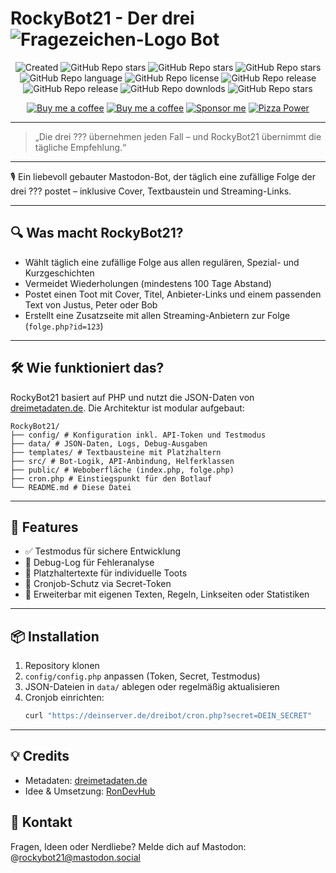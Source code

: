 # RockyBot21 - Der drei ![Fragezeichen-Logo](https://sig.rondev.de/logos/dreifragezeichen.svg) Bot
<div align="center">

![Created](https://mini-badges.rondevhub.de/forgejo/RonDevHub/RockyBot21/created-at/*/*/de) ![GitHub Repo stars](https://mini-badges.rondevhub.de/forgejo/RonDevHub/RockyBot21/lastcommit/*/*/de) ![GitHub Repo stars](https://mini-badges.rondevhub.de/github/RonDevHub/RockyBot21/stars/*/*/de) ![GitHub Repo stars](https://mini-badges.rondevhub.de/github/RonDevHub/RockyBot21/issues/*/*/de) ![GitHub Repo language](https://mini-badges.rondevhub.de/forgejo/RonDevHub/RockyBot21/language/*/*/de) ![GitHub Repo license](https://mini-badges.rondevhub.de/github/RonDevHub/RockyBot21/license/*/*/de) ![GitHub Repo release](https://mini-badges.rondevhub.de/github/RonDevHub/RockyBot21/release/*/*/de) ![GitHub Repo release](https://mini-badges.rondevhub.de/github/RonDevHub/RockyBot21/forks/*/*/de) ![GitHub Repo downlods](https://mini-badges.rondevhub.de/github/RonDevHub/RockyBot21/downloads/*/*/de) ![GitHub Repo stars](https://mini-badges.rondevhub.de/github/RonDevHub/RockyBot21/watchers)

[![Buy me a coffee](https://mini-badges.rondevhub.de/icon/cuptogo/Buy_me_a_Coffee-c1d82f-222/social "Buy me a coffee")](https://www.buymeacoffee.com/RonDev)
[![Buy me a coffee](https://mini-badges.rondevhub.de/icon/cuptogo/ko--fi.com-c1d82f-222/social "Buy me a coffee")](https://ko-fi.com/U6U31EV2VS)
[![Sponsor me](https://mini-badges.rondevhub.de/icon/hearts-red/Sponsor_me/social "Sponsor me")](https://github.com/sponsors/RonDevHub)
[![Pizza Power](https://mini-badges.rondevhub.de/icon/pizzaslice/Buy_me_a_pizza/social "Pizza Power")](https://www.paypal.com/paypalme/Depressionist1/4,99)
</div>

---
> „Die drei ??? übernehmen jeden Fall – und RockyBot21 übernimmt die tägliche Empfehlung.“
---
🎙️ Ein liebevoll gebauter Mastodon-Bot, der täglich eine zufällige Folge der drei ??? postet – inklusive Cover, Textbaustein und Streaming-Links.

---

## 🔍 Was macht RockyBot21?

- Wählt täglich eine zufällige Folge aus allen regulären, Spezial- und Kurzgeschichten
- Vermeidet Wiederholungen (mindestens 100 Tage Abstand)
- Postet einen Toot mit Cover, Titel, Anbieter-Links und einem passenden Text von Justus, Peter oder Bob
- Erstellt eine Zusatzseite mit allen Streaming-Anbietern zur Folge (`folge.php?id=123`)

---

## 🛠️ Wie funktioniert das?

RockyBot21 basiert auf PHP und nutzt die JSON-Daten von [dreimetadaten.de](https://dreimetadaten.de). Die Architektur ist modular aufgebaut:
```
RockyBot21/ 
├── config/ # Konfiguration inkl. API-Token und Testmodus
├── data/ # JSON-Daten, Logs, Debug-Ausgaben 
├── templates/ # Textbausteine mit Platzhaltern 
├── src/ # Bot-Logik, API-Anbindung, Helferklassen 
├── public/ # Weboberfläche (index.php, folge.php) 
├── cron.php # Einstiegspunkt für den Botlauf 
└── README.md # Diese Datei
```

---

## 🧪 Features

- ✅ Testmodus für sichere Entwicklung
- 🐞 Debug-Log für Fehleranalyse
- 🧩 Platzhaltertexte für individuelle Toots
- 🔐 Cronjob-Schutz via Secret-Token
- 🧵 Erweiterbar mit eigenen Texten, Regeln, Linkseiten oder Statistiken

---

## 📦 Installation

1. Repository klonen
2. `config/config.php` anpassen (Token, Secret, Testmodus)
3. JSON-Dateien in `data/` ablegen oder regelmäßig aktualisieren
4. Cronjob einrichten:
   ```bash
   curl "https://deinserver.de/dreibot/cron.php?secret=DEIN_SECRET"
   ```

---

## 💡 Credits
- Metadaten: [dreimetadaten.de](https://dreimetadaten.de)
- Idee & Umsetzung: [RonDevHub](https://commitcloud.net/RonDevHub)


## 📣 Kontakt
Fragen, Ideen oder Nerdliebe? Melde dich auf Mastodon: @rockybot21@mastodon.social